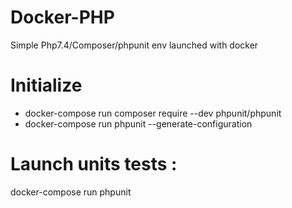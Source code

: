 # Docker-PHP
Simple Php7.4/Composer/phpunit env launched with docker


# Initialize

* docker-compose run composer require --dev phpunit/phpunit
* docker-compose run phpunit --generate-configuration


# Launch units tests :
docker-compose run phpunit

